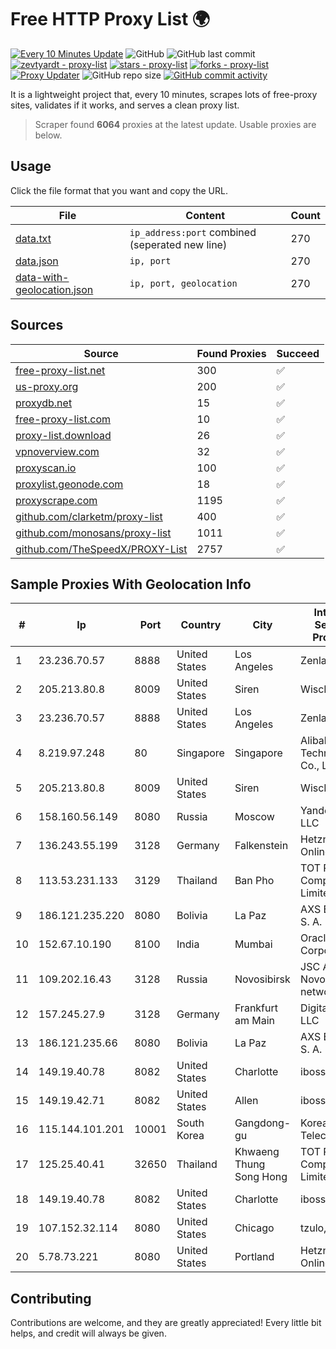 
# Free HTTP Proxy List 🌍

[![Every 10 Minutes Update](https://github.com/mertguvencli/http-proxy-list/actions/workflows/main.yml/badge.svg?branch=main)](https://github.com/mertguvencli/http-proxy-list/actions/workflows/main.yml)
![GitHub](https://img.shields.io/github/license/mertguvencli/http-proxy-list)
![GitHub last commit](https://img.shields.io/github/last-commit/mertguvencli/http-proxy-list)
[![zevtyardt - proxy-list](https://img.shields.io/static/v1?label=zevtyardt&message=proxy-list&color=blue&logo=github)](https://github.com/zevtyardt/proxy-list "Go to GitHub repo")
[![stars - proxy-list](https://img.shields.io/github/stars/zevtyardt/proxy-list?style=social)](https://github.com/zevtyardt/proxy-list)
[![forks - proxy-list](https://img.shields.io/github/forks/zevtyardt/proxy-list?style=social)](https://github.com/zevtyardt/proxy-list)
[![Proxy Updater](https://github.com/zevtyardt/proxy-list/workflows/Proxy%20Updater/badge.svg)](https://github.com/zevtyardt/proxy-list/actions?query=workflow:"Proxy+Updater")
![GitHub repo size](https://img.shields.io/github/repo-size/zevtyardt/proxy-list)
[![GitHub commit activity](https://img.shields.io/github/commit-activity/m/zevtyardt/proxy-list?logo=commits)](https://github.com/zevtyardt/proxy-list/commits/main)

It is a lightweight project that, every 10 minutes, scrapes lots of free-proxy sites, validates if it works, and serves a clean proxy list.

> Scraper found **6064** proxies at the latest update. Usable proxies are below.

## Usage

Click the file format that you want and copy the URL.

|File|Content|Count|
|----|-------|-----|
|[data.txt](https://raw.githubusercontent.com/mertguvencli/http-proxy-list/main/proxy-list/data.txt)|`ip_address:port` combined (seperated new line)|270|
|[data.json](https://raw.githubusercontent.com/mertguvencli/http-proxy-list/main/proxy-list/data.json)|`ip, port`|270|
|[data-with-geolocation.json](https://raw.githubusercontent.com/mertguvencli/http-proxy-list/main/proxy-list/data-with-geolocation.json)|`ip, port, geolocation`|270|

## Sources

|Source|Found Proxies|Succeed|
|------|-------------|-------|
|[free-proxy-list.net](https://free-proxy-list.net)|300|✅|
|[us-proxy.org](https://www.us-proxy.org)|200|✅|
|[proxydb.net](http://proxydb.net)|15|✅|
|[free-proxy-list.com](https://free-proxy-list.com/?page=&port=&type%5B%5D=http&type%5B%5D=https&up_time=0&search=Search)|10|✅|
|[proxy-list.download](https://www.proxy-list.download/HTTP)|26|✅|
|[vpnoverview.com](https://vpnoverview.com/privacy/anonymous-browsing/free-proxy-servers)|32|✅|
|[proxyscan.io](https://www.proxyscan.io)|100|✅|
|[proxylist.geonode.com](https://proxylist.geonode.com/api/proxy-list?limit=300&page=1&sort_by=lastChecked&sort_type=desc&protocols=http,https)|18|✅|
|[proxyscrape.com](https://api.proxyscrape.com/v2/?request=displayproxies&protocol=http&timeout=10000&country=all&ssl=all&anonymity=all)|1195|✅|
|[github.com/clarketm/proxy-list](https://raw.githubusercontent.com/clarketm/proxy-list/master/proxy-list-raw.txt)|400|✅|
|[github.com/monosans/proxy-list](https://raw.githubusercontent.com/monosans/proxy-list/main/proxies/http.txt)|1011|✅|
|[github.com/TheSpeedX/PROXY-List](https://raw.githubusercontent.com/TheSpeedX/PROXY-List/master/http.txt)|2757|✅|


## Sample Proxies With Geolocation Info

|#|Ip|Port|Country|City|Internet Service Provider|
|-|--|----|-------|----|-------------------------|
|1|23.236.70.57|8888|United States|Los Angeles|Zenlayer Inc|
|2|205.213.80.8|8009|United States|Siren|WiscNet|
|3|23.236.70.57|8888|United States|Los Angeles|Zenlayer Inc|
|4|8.219.97.248|80|Singapore|Singapore|Alibaba (US) Technology Co., Ltd.|
|5|205.213.80.8|8009|United States|Siren|WiscNet|
|6|158.160.56.149|8080|Russia|Moscow|Yandex.Cloud LLC|
|7|136.243.55.199|3128|Germany|Falkenstein|Hetzner Online GmbH|
|8|113.53.231.133|3129|Thailand|Ban Pho|TOT Public Company Limited|
|9|186.121.235.220|8080|Bolivia|La Paz|AXS Bolivia S. A.|
|10|152.67.10.190|8100|India|Mumbai|Oracle Corporation|
|11|109.202.16.43|3128|Russia|Novosibirsk|JSC Avantel. Novosibirsk network|
|12|157.245.27.9|3128|Germany|Frankfurt am Main|DigitalOcean, LLC|
|13|186.121.235.66|8080|Bolivia|La Paz|AXS Bolivia S. A.|
|14|149.19.40.78|8082|United States|Charlotte|iboss, inc|
|15|149.19.42.71|8082|United States|Allen|iboss, inc|
|16|115.144.101.201|10001|South Korea|Gangdong-gu|Korea Telecom|
|17|125.25.40.41|32650|Thailand|Khwaeng Thung Song Hong|TOT Public Company Limited|
|18|149.19.40.78|8082|United States|Charlotte|iboss, inc|
|19|107.152.32.114|8080|United States|Chicago|tzulo, inc.|
|20|5.78.73.221|8080|United States|Portland|Hetzner Online GmbH|



## Contributing

Contributions are welcome, and they are greatly appreciated! Every
little bit helps, and credit will always be given.

